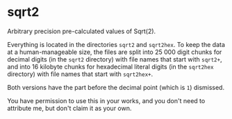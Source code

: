 # sqrt2
Arbitrary precision pre-calculated values of Sqrt(2).

Everything is located in the directories `sqrt2` and `sqrt2hex`. To keep the data at a human-manageable size, the files are split into 25 000 digit chunks for decimal digits (in the `sqrt2` directory) with file names that start with `sqrt2+`, and into 16 kilobyte chunks for hexadecimal literal digits (in the `sqrt2hex` directory) with file names that start with `sqrt2hex+`.

Both versions have the part before the decimal point (which is `1`) dismissed.

You have permission to use this in your works, and you don't need to attribute me, but don't claim it as your own.

